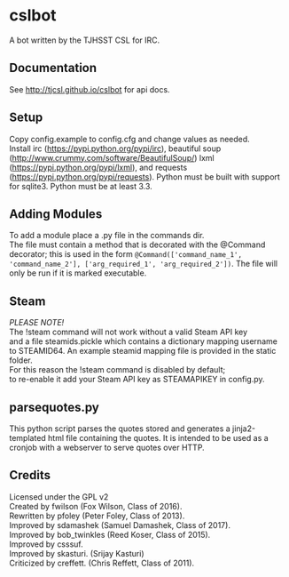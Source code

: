 cslbot
======

A bot written by the TJHSST CSL for IRC. 



Documentation
-------------
See http://tjcsl.github.io/cslbot for api docs.

Setup
-----
Copy config.example to config.cfg and change values as needed.  
Install irc (https://pypi.python.org/pypi/irc), beautiful soup (http://www.crummy.com/software/BeautifulSoup/)
lxml (https://pypi.python.org/pypi/lxml),
and requests (https://pypi.python.org/pypi/requests).
Python must be built with support for sqlite3.
Python must be at least 3.3.

Adding Modules
--------------
To add a module place a <mod>.py file in the commands dir.  
The file must contain a method that is decorated with the @Command decorator;
this is used in the form ```@Command(['command_name_1', 'command_name_2'], ['arg_required_1', 'arg_required_2'])```.
The file will only be run if it is marked executable.


Steam
-----
*PLEASE NOTE!*  
The !steam command will not work without a valid Steam API key  
and a file steamids.pickle which contains a dictionary mapping username  
to STEAMID64. An example steamid mapping file is provided in the static folder.  
For this reason the !steam command is disabled by default;  
to re-enable it add your Steam API key as STEAMAPIKEY in config.py.

parsequotes.py
--------------

This python script parses the quotes stored and generates a jinja2-templated
html file containing the quotes. It is intended to be used as a cronjob with
a webserver to serve quotes over HTTP.

Credits
-------
Licensed under the GPL v2  
Created by fwilson (Fox Wilson, Class of 2016).  
Rewritten by pfoley (Peter Foley, Class of 2013).  
Improved by sdamashek (Samuel Damashek, Class of 2017).  
Improved by bob_twinkles (Reed Koser, Class of 2015).  
Improved by csssuf.  
Improved by skasturi. (Srijay Kasturi)  
Criticized by creffett. (Chris Reffett, Class of 2011).
